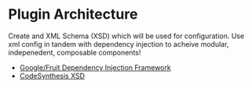 # Plugin Architecture

Create and XML Schema (XSD) which will be used for configuration. Use xml config in tandem with dependency injection to acheive modular, indepenedent, composable components!

* [Google/Fruit Dependency Injection Framework](https://github.com/google/fruit/wiki/tutorial:-getting-started)
* [CodeSynthesis XSD](https://www.codesynthesis.com/products/xsd/download.xhtml)
